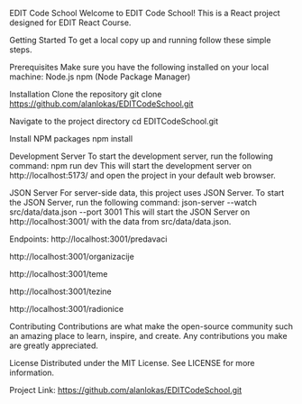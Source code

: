EDIT Code School Welcome to EDIT Code School! This is a React project designed for EDIT React Course.

Getting Started To get a local copy up and running follow these simple steps.

Prerequisites Make sure you have the following installed on your local machine: Node.js npm (Node Package Manager)

Installation Clone the repository git clone https://github.com/alanlokas/EDITCodeSchool.git

Navigate to the project directory cd EDITCodeSchool.git

Install NPM packages npm install

Development Server To start the development server, run the following command: npm run dev This will start the development server on http://localhost:5173/ and open the project in your default web browser.

JSON Server For server-side data, this project uses JSON Server. To start the JSON Server, run the following command: json-server --watch src/data/data.json --port 3001 This will start the JSON Server on http://localhost:3001/ with the data from src/data/data.json.

Endpoints: http://localhost:3001/predavaci

http://localhost:3001/organizacije

http://localhost:3001/teme

http://localhost:3001/tezine

http://localhost:3001/radionice

Contributing Contributions are what make the open-source community such an amazing place to learn, inspire, and create. Any contributions you make are greatly appreciated.

License Distributed under the MIT License. See LICENSE for more information.

Project Link: https://github.com/alanlokas/EDITCodeSchool.git
